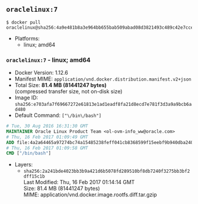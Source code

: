 ## `oraclelinux:7`

```console
$ docker pull oraclelinux@sha256:4a9e481b8a3e964bb655bab509abad08d3821493c489c42e7ccea41e0f42e247
```

-	Platforms:
	-	linux; amd64

### `oraclelinux:7` - linux; amd64

-	Docker Version: 1.12.6
-	Manifest MIME: `application/vnd.docker.distribution.manifest.v2+json`
-	Total Size: **81.4 MB (81441247 bytes)**  
	(compressed transfer size, not on-disk size)
-	Image ID: `sha256:e703afa7f69667272e61813e1ad1eadf8fa21d8ecd7e781f3d3a9a9bcb6ad480`
-	Default Command: `["\/bin\/bash"]`

```dockerfile
# Tue, 30 Aug 2016 16:31:30 GMT
MAINTAINER Oracle Linux Product Team <ol-ovm-info_ww@oracle.com>
# Thu, 16 Feb 2017 01:09:49 GMT
ADD file:4a2a64465a97274bc74a15485238feff041cb8368599f15eebf9b940dba24043 in / 
# Thu, 16 Feb 2017 01:09:58 GMT
CMD ["/bin/bash"]
```

-	Layers:
	-	`sha256:2a241bde4023bb3b9a421d6b5078fd289510bf8db7240f3275bb3bf2dff15c1b`  
		Last Modified: Thu, 16 Feb 2017 01:14:14 GMT  
		Size: 81.4 MB (81441247 bytes)  
		MIME: application/vnd.docker.image.rootfs.diff.tar.gzip
